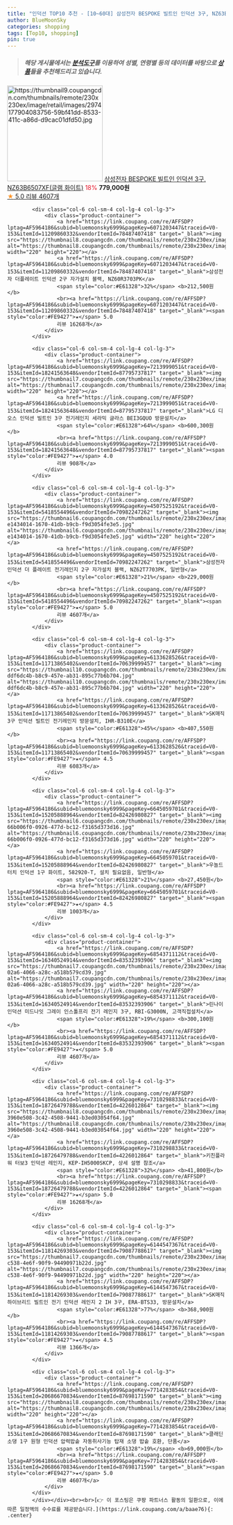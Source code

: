 ```yaml
---
title: "인덕션 TOP10 추천 - [10~60대] 삼성전자 BESPOKE 빌트인 인덕션 3구, NZ63B6507XF(글램 화이트)"
author: BlueMoonSky
categories: shopping
tags: [Top10, shopping]
pin: true
---
```


> ##### 해당 게시물에서는 [**분석도구**](https://itemscout.io/)를 이용하여 **성별**, **연령별** 등의 데이터를 바탕으로 [**상품**](https://link.coupang.com/a/baae76)들을 추천해드리고 있습니다.
<div class="container"><div class="row">
            <div class="col-6 col-sm-4 col-lg-4 col-lg-3">
                <div class="product-container">
                    <a href="https://link.coupang.com/re/AFFSDP?lptag=AF5964186&subid=bluemoonsky6999&pageKey=7057590480&traceid=V0-153&itemId=17488829597&vendorItemId=84656216290" target="_blank"><img src="https://thumbnail9.coupangcdn.com/thumbnails/remote/230x230ex/image/retail/images/2974177904083756-59bf41dd-8533-411c-a86d-d9cac01dfd50.jpg" alt="https://thumbnail9.coupangcdn.com/thumbnails/remote/230x230ex/image/retail/images/2974177904083756-59bf41dd-8533-411c-a86d-d9cac01dfd50.jpg" width="220" height="220"></a>
                    <a href="https://link.coupang.com/re/AFFSDP?lptag=AF5964186&subid=bluemoonsky6999&pageKey=7057590480&traceid=V0-153&itemId=17488829597&vendorItemId=84656216290" target="_blank">삼성전자 BESPOKE 빌트인 인덕션 3구, NZ63B6507XF(글램 화이트)</a>
                    <span style="color:#E61328">18%</span> <b>779,000원</b>
                    <br><a href="https://link.coupang.com/re/AFFSDP?lptag=AF5964186&subid=bluemoonsky6999&pageKey=7057590480&traceid=V0-153&itemId=17488829597&vendorItemId=84656216290" target="_blank"><span style="color:#FE9427">★</span> 5.0
                    리뷰 4607개</a>
                </div>
            </div>
            
            <div class="col-6 col-sm-4 col-lg-4 col-lg-3">
                <div class="product-container">
                    <a href="https://link.coupang.com/re/AFFSDP?lptag=AF5964186&subid=bluemoonsky6999&pageKey=6071203447&traceid=V0-153&itemId=11209860332&vendorItemId=78487407418" target="_blank"><img src="https://thumbnail8.coupangcdn.com/thumbnails/remote/230x230ex/image/rs_quotation_api/euko4t4j/cd89093dba3d45cdae77cc54a1b67635.jpg" alt="https://thumbnail8.coupangcdn.com/thumbnails/remote/230x230ex/image/rs_quotation_api/euko4t4j/cd89093dba3d45cdae77cc54a1b67635.jpg" width="220" height="220"></a>
                    <a href="https://link.coupang.com/re/AFFSDP?lptag=AF5964186&subid=bluemoonsky6999&pageKey=6071203447&traceid=V0-153&itemId=11209860332&vendorItemId=78487407418" target="_blank">삼성전자 더플레이트 인덕션 2구 자가설치 블랙, NZ60R3703PK</a>
                    <span style="color:#E61328">32%</span> <b>212,500원</b>
                    <br><a href="https://link.coupang.com/re/AFFSDP?lptag=AF5964186&subid=bluemoonsky6999&pageKey=6071203447&traceid=V0-153&itemId=11209860332&vendorItemId=78487407418" target="_blank"><span style="color:#FE9427">★</span> 5.0
                    리뷰 16268개</a>
                </div>
            </div>
            
            <div class="col-6 col-sm-4 col-lg-4 col-lg-3">
                <div class="product-container">
                    <a href="https://link.coupang.com/re/AFFSDP?lptag=AF5964186&subid=bluemoonsky6999&pageKey=7213999051&traceid=V0-153&itemId=18241563648&vendorItemId=87795737817" target="_blank"><img src="https://thumbnail7.coupangcdn.com/thumbnails/remote/230x230ex/image/vendor_inventory/8dd4/a492591063ffb0412064ae629caa845a2c50efd59f6abd06d85b013686ad.png" alt="https://thumbnail7.coupangcdn.com/thumbnails/remote/230x230ex/image/vendor_inventory/8dd4/a492591063ffb0412064ae629caa845a2c50efd59f6abd06d85b013686ad.png" width="220" height="220"></a>
                    <a href="https://link.coupang.com/re/AFFSDP?lptag=AF5964186&subid=bluemoonsky6999&pageKey=7213999051&traceid=V0-153&itemId=18241563648&vendorItemId=87795737817" target="_blank">LG 디오스 인덕션 빌트인 3구 전기레인지 세라믹 글라스 BEI3GQUO 방문설치</a>
                    <span style="color:#E61328">64%</span> <b>600,300원</b>
                    <br><a href="https://link.coupang.com/re/AFFSDP?lptag=AF5964186&subid=bluemoonsky6999&pageKey=7213999051&traceid=V0-153&itemId=18241563648&vendorItemId=87795737817" target="_blank"><span style="color:#FE9427">★</span> 4.0
                    리뷰 908개</a>
                </div>
            </div>
            
            <div class="col-6 col-sm-4 col-lg-4 col-lg-3">
                <div class="product-container">
                    <a href="https://link.coupang.com/re/AFFSDP?lptag=AF5964186&subid=bluemoonsky6999&pageKey=4507525192&traceid=V0-153&itemId=5418554496&vendorItemId=70982247262" target="_blank"><img src="https://thumbnail6.coupangcdn.com/thumbnails/remote/230x230ex/image/retail/images/4365877136153018-e1434014-1670-41db-b9cb-f9d3054fe3e5.jpg" alt="https://thumbnail6.coupangcdn.com/thumbnails/remote/230x230ex/image/retail/images/4365877136153018-e1434014-1670-41db-b9cb-f9d3054fe3e5.jpg" width="220" height="220"></a>
                    <a href="https://link.coupang.com/re/AFFSDP?lptag=AF5964186&subid=bluemoonsky6999&pageKey=4507525192&traceid=V0-153&itemId=5418554496&vendorItemId=70982247262" target="_blank">삼성전자 인덕션 더 플레이트 전기레인지 2구 자가설치 블랙, NZ62T7703PK, 일반형</a>
                    <span style="color:#E61328">21%</span> <b>229,000원</b>
                    <br><a href="https://link.coupang.com/re/AFFSDP?lptag=AF5964186&subid=bluemoonsky6999&pageKey=4507525192&traceid=V0-153&itemId=5418554496&vendorItemId=70982247262" target="_blank"><span style="color:#FE9427">★</span> 5.0
                    리뷰 4607개</a>
                </div>
            </div>
            
            <div class="col-6 col-sm-4 col-lg-4 col-lg-3">
                <div class="product-container">
                    <a href="https://link.coupang.com/re/AFFSDP?lptag=AF5964186&subid=bluemoonsky6999&pageKey=6133628526&traceid=V0-153&itemId=11713865402&vendorItemId=70639999457" target="_blank"><img src="https://thumbnail10.coupangcdn.com/thumbnails/remote/230x230ex/image/retail/images/5032249115811814-ddf6dc4b-b8c9-457e-ab31-895c77b6b704.jpg" alt="https://thumbnail10.coupangcdn.com/thumbnails/remote/230x230ex/image/retail/images/5032249115811814-ddf6dc4b-b8c9-457e-ab31-895c77b6b704.jpg" width="220" height="220"></a>
                    <a href="https://link.coupang.com/re/AFFSDP?lptag=AF5964186&subid=bluemoonsky6999&pageKey=6133628526&traceid=V0-153&itemId=11713865402&vendorItemId=70639999457" target="_blank">SK매직 3구 인덕션 빌트인 전기레인지 방문설치, IHR-B310E</a>
                    <span style="color:#E61328">45%</span> <b>407,550원</b>
                    <br><a href="https://link.coupang.com/re/AFFSDP?lptag=AF5964186&subid=bluemoonsky6999&pageKey=6133628526&traceid=V0-153&itemId=11713865402&vendorItemId=70639999457" target="_blank"><span style="color:#FE9427">★</span> 4.5
                    리뷰 6083개</a>
                </div>
            </div>
            
            <div class="col-6 col-sm-4 col-lg-4 col-lg-3">
                <div class="product-container">
                    <a href="https://link.coupang.com/re/AFFSDP?lptag=AF5964186&subid=bluemoonsky6999&pageKey=6645059701&traceid=V0-153&itemId=15205888964&vendorItemId=82426980827" target="_blank"><img src="https://thumbnail6.coupangcdn.com/thumbnails/remote/230x230ex/image/retail/images/1323415112910194-66b006f0-0926-477d-bc12-f3165d373d16.jpg" alt="https://thumbnail6.coupangcdn.com/thumbnails/remote/230x230ex/image/retail/images/1323415112910194-66b006f0-0926-477d-bc12-f3165d373d16.jpg" width="220" height="220"></a>
                    <a href="https://link.coupang.com/re/AFFSDP?lptag=AF5964186&subid=bluemoonsky6999&pageKey=6645059701&traceid=V0-153&itemId=15205888964&vendorItemId=82426980827" target="_blank">우놀드 터치 인덕션 1구 화이트, 582920-T, 설치 필요없음, 일반형</a>
                    <span style="color:#E61328">21%</span> <b>27,450원</b>
                    <br><a href="https://link.coupang.com/re/AFFSDP?lptag=AF5964186&subid=bluemoonsky6999&pageKey=6645059701&traceid=V0-153&itemId=15205888964&vendorItemId=82426980827" target="_blank"><span style="color:#FE9427">★</span> 4.5
                    리뷰 1003개</a>
                </div>
            </div>
            
            <div class="col-6 col-sm-4 col-lg-4 col-lg-3">
                <div class="product-container">
                    <a href="https://link.coupang.com/re/AFFSDP?lptag=AF5964186&subid=bluemoonsky6999&pageKey=6854371112&traceid=V0-153&itemId=16340524914&vendorItemId=83532393906" target="_blank"><img src="https://thumbnail7.coupangcdn.com/thumbnails/remote/230x230ex/image/retail/images/2022/10/19/17/8/5f17012a-02a6-4066-a28c-a518b579cd39.jpg" alt="https://thumbnail7.coupangcdn.com/thumbnails/remote/230x230ex/image/retail/images/2022/10/19/17/8/5f17012a-02a6-4066-a28c-a518b579cd39.jpg" width="220" height="220"></a>
                    <a href="https://link.coupang.com/re/AFFSDP?lptag=AF5964186&subid=bluemoonsky6999&pageKey=6854371112&traceid=V0-153&itemId=16340524914&vendorItemId=83532393906" target="_blank">린나이 인덕션 미드나잇 그레이 인스톨프리 전기 레인지 3구, RBI-G3000N, 고객직접설치</a>
                    <span style="color:#E61328">19%</span> <b>300,100원</b>
                    <br><a href="https://link.coupang.com/re/AFFSDP?lptag=AF5964186&subid=bluemoonsky6999&pageKey=6854371112&traceid=V0-153&itemId=16340524914&vendorItemId=83532393906" target="_blank"><span style="color:#FE9427">★</span> 5.0
                    리뷰 4607개</a>
                </div>
            </div>
            
            <div class="col-6 col-sm-4 col-lg-4 col-lg-3">
                <div class="product-container">
                    <a href="https://link.coupang.com/re/AFFSDP?lptag=AF5964186&subid=bluemoonsky6999&pageKey=7310298833&traceid=V0-153&itemId=18726479788&vendorItemId=4226012864" target="_blank"><img src="https://thumbnail8.coupangcdn.com/thumbnails/remote/230x230ex/image/retail/images/7272525373372642-3960e508-3c42-4508-9441-b3ed03054f64.jpg" alt="https://thumbnail8.coupangcdn.com/thumbnails/remote/230x230ex/image/retail/images/7272525373372642-3960e508-3c42-4508-9441-b3ed03054f64.jpg" width="220" height="220"></a>
                    <a href="https://link.coupang.com/re/AFFSDP?lptag=AF5964186&subid=bluemoonsky6999&pageKey=7310298833&traceid=V0-153&itemId=18726479788&vendorItemId=4226012864" target="_blank">키친플라워 터보3 인덕션 레인지, KEP-IH5000SKCP, 상세 설명 참조</a>
                    <span style="color:#E61328">32%</span> <b>41,800원</b>
                    <br><a href="https://link.coupang.com/re/AFFSDP?lptag=AF5964186&subid=bluemoonsky6999&pageKey=7310298833&traceid=V0-153&itemId=18726479788&vendorItemId=4226012864" target="_blank"><span style="color:#FE9427">★</span> 5.0
                    리뷰 16268개</a>
                </div>
            </div>
            
            <div class="col-6 col-sm-4 col-lg-4 col-lg-3">
                <div class="product-container">
                    <a href="https://link.coupang.com/re/AFFSDP?lptag=AF5964186&subid=bluemoonsky6999&pageKey=6144547367&traceid=V0-153&itemId=11814269303&vendorItemId=79087788617" target="_blank"><img src="https://thumbnail7.coupangcdn.com/thumbnails/remote/230x230ex/image/retail/images/2021/10/26/10/6/2a0e1d24-c538-4e6f-90f9-94490971b22d.jpg" alt="https://thumbnail7.coupangcdn.com/thumbnails/remote/230x230ex/image/retail/images/2021/10/26/10/6/2a0e1d24-c538-4e6f-90f9-94490971b22d.jpg" width="220" height="220"></a>
                    <a href="https://link.coupang.com/re/AFFSDP?lptag=AF5964186&subid=bluemoonsky6999&pageKey=6144547367&traceid=V0-153&itemId=11814269303&vendorItemId=79087788617" target="_blank">SK매직 하이브리드 빌트인 전기 인덕션 레인지 2 IH 3구, ERA-BTS33, 방문설치</a>
                    <span style="color:#E61328">77%</span> <b>368,900원</b>
                    <br><a href="https://link.coupang.com/re/AFFSDP?lptag=AF5964186&subid=bluemoonsky6999&pageKey=6144547367&traceid=V0-153&itemId=11814269303&vendorItemId=79087788617" target="_blank"><span style="color:#FE9427">★</span> 4.5
                    리뷰 1366개</a>
                </div>
            </div>
            
            <div class="col-6 col-sm-4 col-lg-4 col-lg-3">
                <div class="product-container">
                    <a href="https://link.coupang.com/re/AFFSDP?lptag=AF5964186&subid=bluemoonsky6999&pageKey=7714283854&traceid=V0-153&itemId=20686670834&vendorItemId=87698171590" target="_blank"><img src="https://thumbnail8.coupangcdn.com/thumbnails/remote/230x230ex/image/vendor_inventory/c52c/966304a135500e8df908cddec2fafc7214869c3767c0d34e95aeffd745eb.jpg" alt="https://thumbnail8.coupangcdn.com/thumbnails/remote/230x230ex/image/vendor_inventory/c52c/966304a135500e8df908cddec2fafc7214869c3767c0d34e95aeffd745eb.jpg" width="220" height="220"></a>
                    <a href="https://link.coupang.com/re/AFFSDP?lptag=AF5964186&subid=bluemoonsky6999&pageKey=7714283854&traceid=V0-153&itemId=20686670834&vendorItemId=87698171590" target="_blank">클래딘 소댕 1구 원형 인덕션 압력밥솥 자동취사기능 탑재 소댕 밥솥 호환, 단품</a>
                    <span style="color:#E61328">19%</span> <b>69,000원</b>
                    <br><a href="https://link.coupang.com/re/AFFSDP?lptag=AF5964186&subid=bluemoonsky6999&pageKey=7714283854&traceid=V0-153&itemId=20686670834&vendorItemId=87698171590" target="_blank"><span style="color:#FE9427">★</span> 5.0
                    리뷰 4607개</a>
                </div>
            </div>
            </div></div><br><br>[👉 이 포스팅은 쿠팡 파트너스 활동의 일환으로, 이에 따른 일정액의 수수료를 제공받습니다.](https://link.coupang.com/a/baae76){: .center}